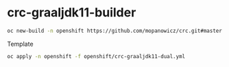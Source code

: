 # crc-graaljdk11-builder

```bash
oc new-build -n openshift https://github.com/mopanowicz/crc.git#master --context-dir=s2i/crc-graaljdk11-builder --source-secret=crc-github --name=crc-graaljdk11-builder --to='crc-graaljdk11-builder:release'
```

Template

```bash
oc apply -n openshift -f openshift/crc-graaljdk11-dual.yml
```
